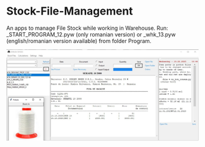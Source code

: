 # Stock-File-Management
An apps to manage File Stock while working in Warehouse. 
Run: 
_START_PROGRAM_12.pyw (only romanian version) or
_whk_13.pyw (english/romanian version available) from folder Program.

![Picture](POZE_MATERIALE/filestockmanagement.jpg)
